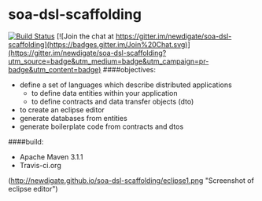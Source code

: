 # soa-dsl-scaffolding
[![Build Status](https://travis-ci.org/newdigate/soa-dsl-scaffolding.svg?branch=master)](https://travis-ci.org/newdigate/soa-dsl-scaffolding)
[![Join the chat at https://gitter.im/newdigate/soa-dsl-scaffolding](https://badges.gitter.im/Join%20Chat.svg)](https://gitter.im/newdigate/soa-dsl-scaffolding?utm_source=badge&utm_medium=badge&utm_campaign=pr-badge&utm_content=badge)
####objectives:
 * define a set of languages which describe distributed applications
 	* to define data entities within your application
 	* to define contracts and data transfer objects (dto)
 * to create an eclipse editor
 * generate databases from entities
 * generate boilerplate code from contracts and dtos
 
####build: 
* Apache Maven 3.1.1
* Travis-ci.org

(http://newdigate.github.io/soa-dsl-scaffolding/eclipse1.png "Screenshot of eclipse editor")
